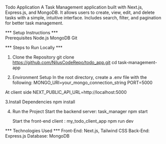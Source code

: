 Todo Application
A Task Management application built with Next.js, Express.js, and MongoDB. It allows users to create, view, edit, and delete tasks with a simple, intuitive interface. 
Includes search, filter, and pagination for better task management.

*** Setup Instructions ***<br>
Prerequisites
Node.js 
MongoDB 
Git

*** Steps to Run Locally ***<br>
1. Clone the Repository
git clone https://github.com/NilusCodeRepo/todo_app.git
cd task-management-app

2. Environment Setup
In the root directory, create a .env file with the following:
MONGO_URI=your_mongo_connection_string
PORT=5000

At client side
NEXT_PUBLIC_API_URL=http://localhost:5000

3.Install Dependencies
npm install

4. Run the Project
   Start the backend server: task_manager
    npm start

   Start the front-end client : my_todo_client_app
   npm run dev

*** Technologies Used ***
Front-End: Next.js, Tailwind CSS
Back-End: Express.js
Database: MongoDB


